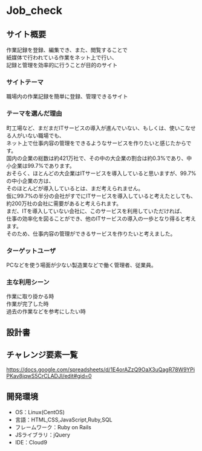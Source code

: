 # Job_check

## サイト概要  
作業記録を登録、編集でき、また、閲覧することで  
紙媒体で行われている作業をネット上で行い、  
記録と管理を効率的に行うことが目的のサイト

### サイトテーマ
職場内の作業記録を簡単に登録、管理できるサイト  

### テーマを選んだ理由
町工場など、まだまだITサービスの導入が進んでいない、もしくは、使いこなせる人がいない職場でも、    
ネット上で仕事内容の管理をできるようなサービスを作りたいと感じたからです。  
国内の企業の総数は約421万社で、その中の大企業の割合は約0.3%であり、中小企業は99.7%であります。  
おそらく、ほとんどの大企業はITサービスを導入していると思いますが、99.7%の中小企業の方は、  
そのほとんどが導入しているとは、まだ考えられません。  
仮に99.7%の半分の会社がすでにITサービスを導入していると考えたとしても、  
約200万社の会社に需要があると考えられます。  
まだ、ITを導入していない会社に、このサービスを利用していただければ、  
仕事の効率化を図ることができ、他のITサービスの導入の一歩となり得ると考えます。  
そのため、仕事内容の管理ができるサービスを作りたいと考えました。


### ターゲットユーザ
PCなどを使う場面が少ない製造業などで働く管理者、従業員。

### 主な利用シーン
作業に取り掛かる時  
作業が完了した時  
過去の作業などを参考にしたい時  

## 設計書


## チャレンジ要素一覧
https://docs.google.com/spreadsheets/d/1E4orAZzQ9OaX3uQagR78W9YPiPKav8jqwS5CrCLADJI/edit#gid=0

## 開発環境
- OS：Linux(CentOS)
- 言語：HTML,CSS,JavaScript,Ruby,SQL
- フレームワーク：Ruby on Rails
- JSライブラリ：jQuery
- IDE：Cloud9
